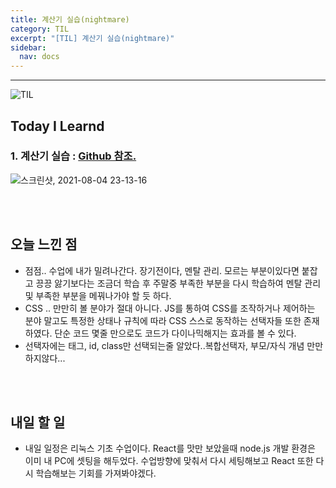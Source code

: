 ```yaml
---
title: 계산기 실습(nightmare)
category: TIL
excerpt: "[TIL] 계산기 실습(nightmare)"
sidebar:
  nav: docs
---
```


---

![TIL](https://user-images.githubusercontent.com/83164003/127775612-7464075f-89e7-478e-82ee-dc1c2710a125.jpeg)
## Today I Learnd
### 1. 계산기 실습 : <a href="https://github.com/JH8459/im-sprint-calculator" target="_blank">Github 참조.</a>

![스크린샷, 2021-08-04 23-13-16](https://user-images.githubusercontent.com/83164003/128197509-0d4eb176-88a6-4b30-bc89-5c1e6fe2ee54.png)


<br>
<br>

## 오늘 느낀 점
- 점점.. 수업에 내가 밀려나간다. 장기전이다, 멘탈 관리. 모르는 부분이있다면 붙잡고 끙끙 앓기보다는 조금더 학습 후 주말중 부족한 부분을 다시 학습하여 멘탈 관리 및 부족한 부분을 메꿔나가야 할 듯 하다.
- CSS .. 만만히 볼 분야가 절대 아니다. JS를 통하여 CSS를 조작하거나 제어하는 분야 말고도 특정한 상태나 규칙에 따라 CSS 스스로 동작하는 선택자들 또한 존재하였다. 단순 코드 몇줄 만으로도 코드가 다이나믹해지는 효과를 볼 수 있다. 
- 선택자에는 태그, id, class만 선택되는줄 알았다..복합선택자, 부모/자식 개념 만만하지않다...



<br>
<br>

## 내일 할 일
- 내일 일정은 리눅스 기초 수업이다. React를 맛만 보았을때 node.js 개발 환경은 이미 내 PC에 셋팅을 해두었다. 수업방향에 맞춰서 다시 세팅해보고 React 또한 다시 학습해보는 기회를 가져봐야겠다.
